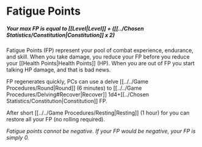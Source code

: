 # Fatigue Points

##### Your max FP is equal to [[Level\|Level]] + ([[../Chosen Statistics/Constitution\|Constitution]] x 2)

Fatigue Points (FP) represent your pool of combat experience, endurance, and skill. When you take damage, you reduce your FP before you reduce your [[Health Points\|Health Points]] (HP). When you are out of FP you start talking HP damage, and that is bad news. 

FP regenerates quickly, PCs can use a delve [[../../Game Procedures/Round|Round]] (6 minutes) to [[../../Game Procedures/Delving#Recover|Recover]] 1d4+[[../Chosen Statistics/Constitution|Constitution]] FP.

After short [[../../Game Procedures/Resting\|Resting]] (1 hour) for you can restore all your FP (no rolling required).

*Fatigue points cannot be negative. If your FP would be negative, your FP is simply 0.*